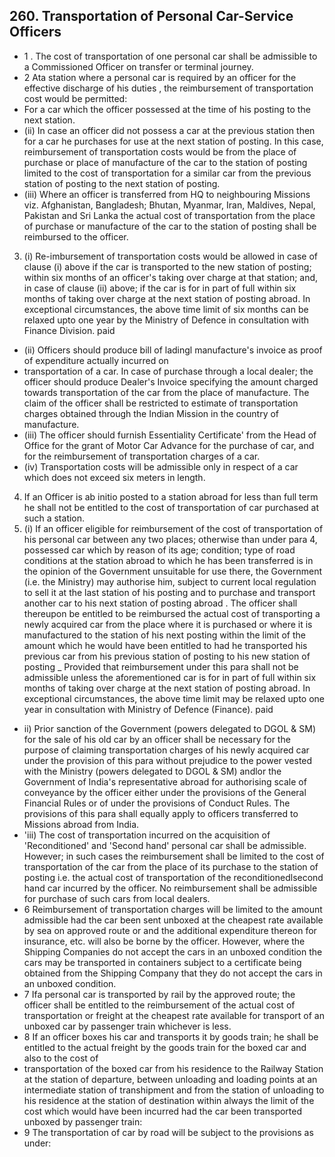 ## 260. Transportation of Personal Car-Service Officers

- 1 . The cost of transportation of one personal car shall be admissible to a Commissioned Officer on transfer or terminal journey.
- 2 Ata station where a personal car is required by an officer for the effective discharge of his duties , the reimbursement of transportation cost would be permitted:
- For a car which the officer possessed at the time of his posting to the next station.
- (ii) In case an officer did not possess a car at the previous station then for a car he purchases for use at the next station of posting. In this case, reimbursement of transportation costs would be from the place of purchase or place of manufacture of the car to the station of posting limited to the cost of transportation for a similar car from the previous station of posting to the next station of posting.
- (iii) Where an officer is transferred from HQ to neighbouring Missions viz. Afghanistan, Bangladesh; Bhutan, Myanmar, Iran, Maldives, Nepal, Pakistan and Sri Lanka the actual cost of transportation from the place of purchase or manufacture of the car to the station of posting shall be reimbursed to the officer.
3. (i) Re-imbursement of transportation costs would be allowed in case of clause (i) above if the car is transported to the new station of posting; within six months of an officer's taking over charge at that station; and, in case of clause (ii) above; if the car is for in part of full within six months of taking over charge at the next station of posting abroad. In exceptional circumstances, the above time limit of six months can be relaxed upto one year by the Ministry of Defence in consultation with Finance Division. paid
- (ii)   Officers should produce bill of ladingl manufacture's invoice as proof of expenditure actually incurred on
- transportation of a car. In case of purchase through a local dealer; the officer should produce Dealer's Invoice specifying the amount charged towards transportation of the car from the place of manufacture. The claim of the officer shall be restricted to estimate of transportation charges obtained through the Indian Mission in the country of manufacture.
- (iii) The officer should furnish Essentiality Certificate' from the Head of Office for the grant of Motor Car Advance for the purchase of car, and for the reimbursement of transportation charges of a car.
- (iv)   Transportation costs will be admissible only in respect of a car which does not exceed six meters in length.
4. If an Officer is ab initio posted to a station abroad for less than full term he shall not be entitled to the cost of transportation of car purchased at such a station.
5. (i) If an officer eligible for reimbursement of the cost of transportation of his personal car between any two places; otherwise than under para 4, possessed car which by reason of its age; condition; type of road conditions at the station abroad to which he has been transferred is in the opinion of the Government unsuitable for use there, the Government (i.e. the Ministry) may authorise him, subject to current local regulation to sell it at the last station of his posting and to purchase and transport another car to his next station of posting abroad . The officer shall thereupon be entitled to be reimbursed the actual cost of transporting a newly acquired car from the place where it is purchased or where it is manufactured to the station of his next posting within the limit of the amount which he would have been entitled to had he transported his previous car from his previous station of posting to his new station of posting \_ Provided that reimbursement under this para shall not be admissible unless the aforementioned car is for in part of full within six months of taking over charge at the next station of posting abroad. In exceptional circumstances, the above time limit may be relaxed upto one year in consultation with Ministry of Defence (Finance). paid

- ii) Prior sanction of the Government (powers delegated to DGOL &amp; SM) for the sale of his old car by an officer shall be necessary for the purpose of claiming transportation charges of his newly acquired car under the provision of this para without prejudice to the power vested with the Ministry (powers delegated to DGOL &amp; SM) andlor the Government of India's representative abroad for authorising scale of conveyance by the officer either under the provisions of the General Financial Rules or of under the provisions of Conduct Rules. The provisions of this para shall equally apply to officers transferred to Missions abroad from India.
- 'iii) The cost of transportation incurred on the acquisition of 'Reconditioned' and 'Second hand' personal car shall be admissible. However; in such cases the reimbursement shall be limited to the cost of transportation of the car from the place of its purchase to the station of posting i.e. the actual cost of transportation of the reconditionedlsecond hand car incurred by the officer. No reimbursement shall be admissible for purchase of such cars from local dealers.
- 6 Reimbursement of transportation charges will be limited to the amount admissible had the car been sent unboxed at the cheapest rate available by sea on approved route or and the additional expenditure thereon for insurance, etc. will also be borne by the officer. However, where the Shipping Companies do not accept the cars in an unboxed condition the cars may be transported in containers subject to a certificate being obtained from the Shipping Company that they do not accept the cars in an unboxed condition.
- 7 Ifa personal car is transported by rail by the approved route; the officer shall be entitled to the reimbursement of the actual cost of transportation or freight at the cheapest rate available for transport of an unboxed car by passenger train whichever is less.
- 8 If an officer boxes his car and transports it by goods train; he shall be entitled to the actual freight by the goods train for the boxed car and also to the cost of
- transportation of the boxed car from his residence to the Railway Station at the station of departure, between unloading and loading points at an intermediate station of transhipment and from the station of unloading to his residence at the station of destination within always the limit of the cost which would have been incurred had the car been transported unboxed by passenger train:
- 9 The transportation of car by road will be subject to the provisions as under:
